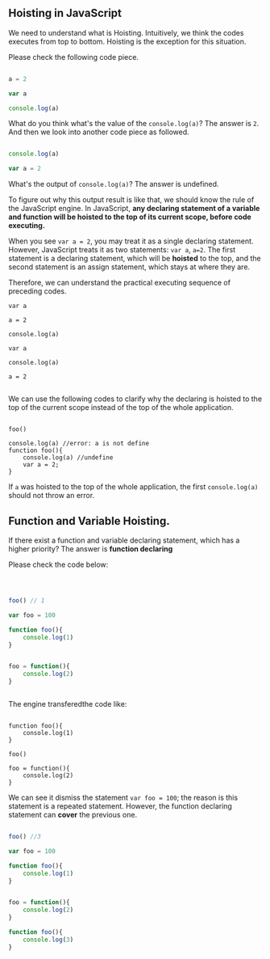## Hoisting in JavaScript

We need to understand what is Hoisting. Intuitively, we think the codes executes from top to bottom. Hoisting is the exception for this situation.

Please check the following code piece.

```javascript

a = 2

var a

console.log(a)


```



What do you think what's the value of the `console.log(a)`? The answer is `2`.  And then we look into another code piece as followed.


```javascript

console.log(a)

var a = 2

```

What's the output of `console.log(a)`? The answer is undefined.


To figure out why this output result is like that, we should know the rule of the JavaScript engine. In JavaScript, **any declaring statement of a variable and function will be hoisted to the top of its current scope, before code executing.**


When you see `var a = 2`, you may treat it as a single declaring statement. However, JavaScript treats it as two statements: `var a`, `a=2`.
The first statement is a declaring statement, which will be **hoisted** to the top, and the second statement is an assign statement, which stays at where they are.

Therefore, we can understand the practical executing sequence of preceding codes.

```
var a

a = 2

console.log(a)

```


```
var a

console.log(a)

a = 2


```

We can use the following codes to clarify why the declaring is hoisted to the top of the current scope instead of the top of the whole application. 

```

foo()

console.log(a) //error: a is not define
function foo(){
    console.log(a) //undefine
    var a = 2;
}

```

If `a` was hoisted to the top of the whole application, the first `console.log(a)` should not throw an error.


## Function and Variable Hoisting. 

If there exist a function and variable declaring statement, which has a higher priority? The answer is **function declaring**


Please check the code below:

```javascript



foo() // 1

var foo = 100

function foo(){
    console.log(1)
}


foo = function(){
    console.log(2)
}



```

The engine transferedthe code like:

```

function foo(){
    console.log(1)
}

foo()

foo = function(){
    console.log(2)
}

```

We can see it dismiss the statement `var foo = 100`; the reason is this statement is a repeated statement. However, the function declaring statement can **cover** the previous one.

```javaScript

foo() //3

var foo = 100

function foo(){
    console.log(1)
}


foo = function(){
    console.log(2)
}

function foo(){
    console.log(3)
}

```



